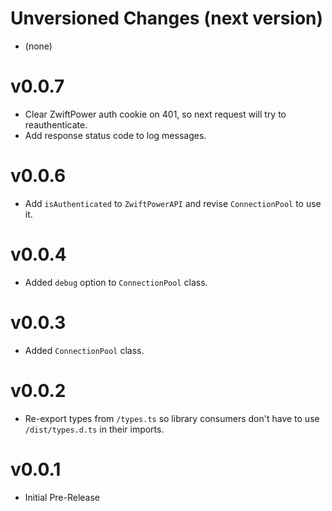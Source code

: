 # Unversioned Changes (next version)

* (none)

# v0.0.7

* Clear ZwiftPower auth cookie on 401, so next request will try to reauthenticate.
* Add response status code to log messages.

# v0.0.6

* Add `isAuthenticated` to `ZwiftPowerAPI` and revise `ConnectionPool` to use it.

# v0.0.4

* Added `debug` option to `ConnectionPool` class.

# v0.0.3

* Added `ConnectionPool` class.

# v0.0.2

* Re-export types from `/types.ts` so library consumers don't have to use `/dist/types.d.ts` in their imports.

# v0.0.1

* Initial Pre-Release

